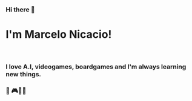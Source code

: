 ### Hi there 👋
# I'm Marcelo Nicacio! 
<br>

### I love A.I, videogames, boardgames and I'm always learning new things.
### 💚 🎮🤖🎲


